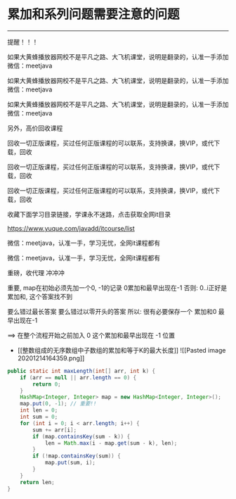 # 累加和系列问题需要注意的问题


---

提醒！！！ 

如果大黄蜂播放器网校不是平凡之路、大飞机课堂，说明是翻录的，认准一手添加微信：meetjava 

如果大黄蜂播放器网校不是平凡之路、大飞机课堂，说明是翻录的，认准一手添加微信：meetjava 

如果大黄蜂播放器网校不是平凡之路、大飞机课堂，说明是翻录的，认准一手添加微信：meetjava 

另外，高价回收课程 

回收一切正版课程，买过任何正版课程的可以联系，支持换课，换VIP，或代下载，回收 

回收一切正版课程，买过任何正版课程的可以联系，支持换课，换VIP，或代下载，回收 

回收一切正版课程，买过任何正版课程的可以联系，支持换课，换VIP，或代下载，回收 

收藏下面学习目录链接，学课永不迷路，点击获取全网it目录 

https://www.yuque.com/javadd/itcourse/list 

微信：meetjava，认准一手，学习无忧，全网it课程都有 

微信：meetjava，认准一手，学习无忧，全网it课程都有 

重磅，收代理 冲冲冲 



重要, 
map在初始必须先加一个0, -1的记录
0累加和最早出现在-1
否则: 0..i正好是累加和, 这个答案找不到


要么错过最长答案
要么错过以零开头的答案
 所以: 很有必要保存一个 累加和0 最早出现在-1


 ==> 在整个流程开始之前加入
0 这个累加和最早出现在 -1 位置

- [[整数组成的无序数组中子数组的累加和等于K的最大长度]]
![[Pasted image 20201214164359.png]]

```java
public static int maxLength(int[] arr, int k) {
    if (arr == null || arr.length == 0) {
        return 0;
    }
    HashMap<Integer, Integer> map = new HashMap<Integer, Integer>();
    map.put(0, -1); // 重要!!
    int len = 0;
    int sum = 0;
    for (int i = 0; i < arr.length; i++) {
        sum += arr[i];
        if (map.containsKey(sum - k)) {
            len = Math.max(i - map.get(sum - k), len);
        }
        if (!map.containsKey(sum)) {
            map.put(sum, i);
        }
    }
    return len;
}

```
